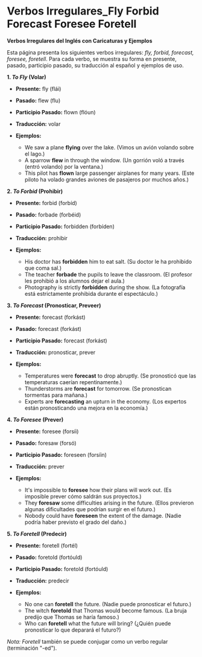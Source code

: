 # Verbos Irregulares_Fly Forbid Forecast Foresee Foretell



**Verbos Irregulares del Inglés con Caricaturas y Ejemplos**

Esta página presenta los siguientes verbos irregulares: *fly, forbid, forecast, foresee, foretell*. Para cada verbo, se muestra su forma en presente, pasado, participio pasado, su traducción al español y ejemplos de uso.

**1. *To Fly* (Volar)**

*   **Presente:** fly (flái)
*   **Pasado:** flew (flu)
*   **Participio Pasado:** flown (flóun)
*   **Traducción:** volar

*   **Ejemplos:**

    *   We saw a plane **flying** over the lake. (Vimos un avión volando sobre el lago.)
    *   A sparrow **flew** in through the window. (Un gorrión voló a través (entró volando) por la ventana.)
    *   This pilot has **flown** large passenger airplanes for many years. (Este piloto ha volado grandes aviones de pasajeros por muchos años.)

**2. *To Forbid* (Prohibir)**

*   **Presente:** forbid (forbíd)
*   **Pasado:** forbade (forbéid)
*   **Participio Pasado:** forbidden (forbíden)
*   **Traducción:** prohibir

*   **Ejemplos:**

    *   His doctor has **forbidden** him to eat salt. (Su doctor le ha prohibido que coma sal.)
    *   The teacher **forbade** the pupils to leave the classroom. (El profesor les prohibió a los alumnos dejar el aula.)
    *   Photography is strictly **forbidden** during the show. (La fotografía está estrictamente prohibida durante el espectáculo.)

**3. *To Forecast* (Pronosticar, Preveer)**

*   **Presente:** forecast (forkást)
*   **Pasado:** forecast (forkást)
*   **Participio Pasado:** forecast (forkást)
*   **Traducción:** pronosticar, prever

*   **Ejemplos:**

    *   Temperatures were **forecast** to drop abruptly. (Se pronosticó que las temperaturas caerían repentinamente.)
    *   Thunderstorms are **forecast** for tomorrow. (Se pronostican tormentas para mañana.)
    *   Experts are **forecasting** an upturn in the economy. (Los expertos están pronosticando una mejora en la economía.)

**4. *To Foresee* (Prever)**

*   **Presente:** foresee (forsíi)
*   **Pasado:** foresaw (forsó)
*   **Participio Pasado:** foreseen (forsíin)
*   **Traducción:** prever

*   **Ejemplos:**

    *   It's impossible to **foresee** how their plans will work out. (Es imposible prever cómo saldrán sus proyectos.)
    *   They **foresaw** some difficulties arising in the future. (Ellos previeron algunas dificultades que podrían surgir en el futuro.)
    *   Nobody could have **foreseen** the extent of the damage. (Nadie podría haber previsto el grado del daño.)

**5. *To Foretell* (Predecir)**

*   **Presente:** foretell (fortél)
*   **Pasado:** foretold (fortóuld)
*   **Participio Pasado:** foretold (fortóuld)
*   **Traducción:** predecir

*   **Ejemplos:**

    *   No one can **foretell** the future. (Nadie puede pronosticar el futuro.)
    *   The witch **foretold** that Thomas would become famous. (La bruja predijo que Thomas se haría famoso.)
    *   Who can **foretell** what the future will bring? (¿Quién puede pronosticar lo que deparará el futuro?)

*Nota:*  *Foretell* también se puede conjugar como un verbo regular (terminación "-ed").

